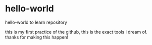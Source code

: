 # hello-world
hello-world to learn repository

this is my first practice of the github, this is the exact tools i dream of.
thanks for making this happen!
